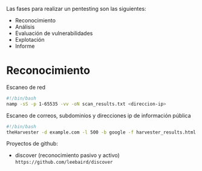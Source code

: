 Las fases para realizar un pentesting son las siguientes:

- Reconocimiento
- Análisis
- Evaluación de vulnerabilidades
- Explotación
- Informe

# Reconocimiento

Escaneo de red

```bash
#!/bin/bash
namp -sS -p 1-65535 -vv -oN scan_results.txt <direccion-ip>
``` 

Escaneo de correos, subdominios y direcciones ip de información pública

```bash
#!/bin/bash
theHarvester -d example.com -l 500 -b google -f harvester_results.html
```

Proyectos de github:

- discover (reconocimiento pasivo y activo) `https://github.com/leebaird/discover`
